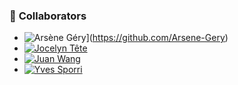 ### 👥 **Collaborators**
- ![Arsène Géry](https://img.shields.io/badge/GitHub-Arsène_Géry-blue?logo=github)](https://github.com/Arsene-Gery)  
- [![Jocelyn Tête](https://img.shields.io/badge/GitHub-Jocelyn_Tête-blue?logo=github)](https://github.com/JTetePro) 
- [![Juan Wang](https://img.shields.io/badge/GitHub-Juan_Wang-blue?logo=github)](https://github.com/JW1517)  
- [![Yves Sporri](https://img.shields.io/badge/GitHub-Yves_Sporri-blue?logo=github)](https://github.com/Cohy)
 


